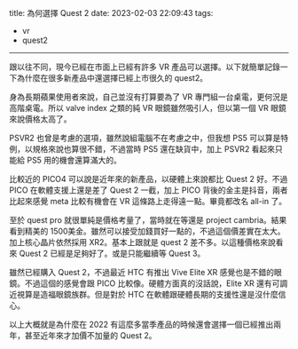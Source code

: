 title: 為何選擇 Quest 2
date: 2023-02-03 22:09:43
tags:
- vr
- quest2
---
跟以往不同，現今已經在市面上已經有許多 VR 產品可以選擇。以下就簡單記錄一下為什麼在很多新產品中還選擇已經上市很久的 quest2。

身為長期蘋果使用者來說，自己並沒有打算要為了 VR 專門組一台桌電，更何況是高階桌電。所以 valve index 之類的純 VR 眼鏡雖然吸引人，但以第一個 VR 眼鏡來說價格太高了。

PSVR2 也曾是考慮的選項，雖然說組電腦不在考慮之中，但我想 PS5 可以算是特例，以規格來說也算很不錯，不過當時 PS5 還在缺貨中，加上 PSVR2 看起來只能給 PS5 用的機會還算滿大的。

比較近的 PICO4 可以說是近年來的新產品，以硬體上來說都比 Quest 2 好。不過 PICO 在軟體支援上還是差了 Quest 2 一截，加上 PICO 背後的金主是抖音，兩者比起來感覺 meta 比較有機會在 VR 這條路上走得遠一點。畢竟都改名 all-in 了。

至於 quest pro 就很單純是價格考量了，當時就在等還是 project cambria。結果看到精美的 1500美金。雖然可以接受加錢買好一點的，不過這個價差實在太大。加上核心晶片依然採用 XR2。基本上跟就是 quest 2 差不多。以這種價格來說看來 Quest 2 已經是足夠好了。或是只能繼續等 Quest 3。

雖然已經購入 Quest 2，不過最近 HTC 有推出 Vive Elite XR 感覺也是不錯的眼鏡。不過這個的感覺會跟 PICO 比較像。硬體方面真的沒話說，Elite XR 還有可調近視算是造福眼鏡族群。但是對於 HTC 在軟體跟硬體長期的支援性還是沒什麼信心。

以上大概就是為什麼在 2022 有這麼多當季產品的時候還會選擇一個已經推出兩年，甚至近年來才加價不加量的 Quest 2。
